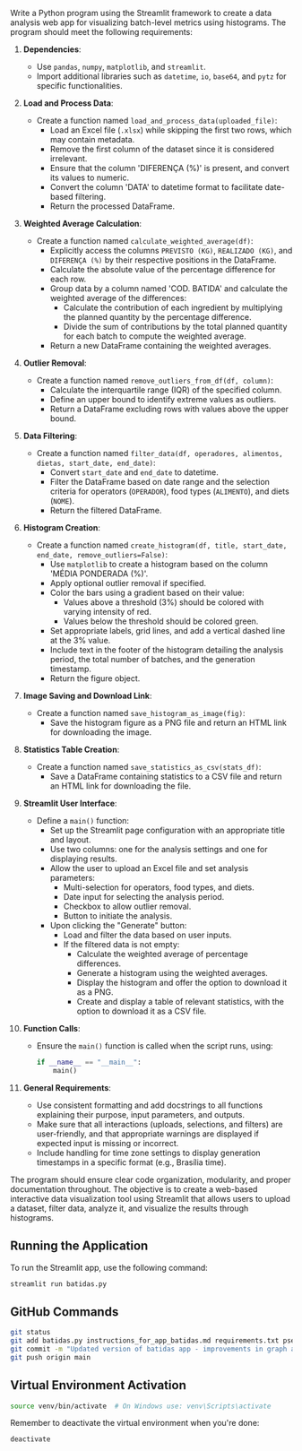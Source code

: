 Write a Python program using the Streamlit framework to create a data analysis web app for visualizing batch-level metrics using histograms. The program should meet the following requirements:

1. **Dependencies**:
   - Use `pandas`, `numpy`, `matplotlib`, and `streamlit`.
   - Import additional libraries such as `datetime`, `io`, `base64`, and `pytz` for specific functionalities.

2. **Load and Process Data**:
   - Create a function named `load_and_process_data(uploaded_file)`:
     - Load an Excel file (`.xlsx`) while skipping the first two rows, which may contain metadata.
     - Remove the first column of the dataset since it is considered irrelevant.
     - Ensure that the column 'DIFERENÇA (%)' is present, and convert its values to numeric.
     - Convert the column 'DATA' to datetime format to facilitate date-based filtering.
     - Return the processed DataFrame.

3. **Weighted Average Calculation**:
   - Create a function named `calculate_weighted_average(df)`:
     - Explicitly access the columns `PREVISTO (KG)`, `REALIZADO (KG)`, and `DIFERENÇA (%)` by their respective positions in the DataFrame.
     - Calculate the absolute value of the percentage difference for each row.
     - Group data by a column named 'COD. BATIDA' and calculate the weighted average of the differences:
       - Calculate the contribution of each ingredient by multiplying the planned quantity by the percentage difference.
       - Divide the sum of contributions by the total planned quantity for each batch to compute the weighted average.
     - Return a new DataFrame containing the weighted averages.

4. **Outlier Removal**:
   - Create a function named `remove_outliers_from_df(df, column)`:
     - Calculate the interquartile range (IQR) of the specified column.
     - Define an upper bound to identify extreme values as outliers.
     - Return a DataFrame excluding rows with values above the upper bound.

5. **Data Filtering**:
   - Create a function named `filter_data(df, operadores, alimentos, dietas, start_date, end_date)`:
     - Convert `start_date` and `end_date` to datetime.
     - Filter the DataFrame based on date range and the selection criteria for operators (`OPERADOR`), food types (`ALIMENTO`), and diets (`NOME`).
     - Return the filtered DataFrame.

6. **Histogram Creation**:
   - Create a function named `create_histogram(df, title, start_date, end_date, remove_outliers=False)`:
     - Use `matplotlib` to create a histogram based on the column 'MÉDIA PONDERADA (%)'.
     - Apply optional outlier removal if specified.
     - Color the bars using a gradient based on their value:
       - Values above a threshold (3%) should be colored with varying intensity of red.
       - Values below the threshold should be colored green.
     - Set appropriate labels, grid lines, and add a vertical dashed line at the 3% value.
     - Include text in the footer of the histogram detailing the analysis period, the total number of batches, and the generation timestamp.
     - Return the figure object.

7. **Image Saving and Download Link**:
   - Create a function named `save_histogram_as_image(fig)`:
     - Save the histogram figure as a PNG file and return an HTML link for downloading the image.

8. **Statistics Table Creation**:
   - Create a function named `save_statistics_as_csv(stats_df)`:
     - Save a DataFrame containing statistics to a CSV file and return an HTML link for downloading the file.

9. **Streamlit User Interface**:
   - Define a `main()` function:
     - Set up the Streamlit page configuration with an appropriate title and layout.
     - Use two columns: one for the analysis settings and one for displaying results.
     - Allow the user to upload an Excel file and set analysis parameters:
       - Multi-selection for operators, food types, and diets.
       - Date input for selecting the analysis period.
       - Checkbox to allow outlier removal.
       - Button to initiate the analysis.
     - Upon clicking the "Generate" button:
       - Load and filter the data based on user inputs.
       - If the filtered data is not empty:
         - Calculate the weighted average of percentage differences.
         - Generate a histogram using the weighted averages.
         - Display the histogram and offer the option to download it as a PNG.
         - Create and display a table of relevant statistics, with the option to download it as a CSV file.

10. **Function Calls**:
    - Ensure the `main()` function is called when the script runs, using:
      ```python
      if __name__ == "__main__":
          main()
      ```

11. **General Requirements**:
    - Use consistent formatting and add docstrings to all functions explaining their purpose, input parameters, and outputs.
    - Make sure that all interactions (uploads, selections, and filters) are user-friendly, and that appropriate warnings are displayed if expected input is missing or incorrect.
    - Include handling for time zone settings to display generation timestamps in a specific format (e.g., Brasília time).

The program should ensure clear code organization, modularity, and proper documentation throughout. The objective is to create a web-based interactive data visualization tool using Streamlit that allows users to upload a dataset, filter data, analyze it, and visualize the results through histograms.

## Running the Application

To run the Streamlit app, use the following command:

```bash
streamlit run batidas.py
```

## GitHub Commands

```bash
git status
git add batidas.py instructions_for_app_batidas.md requirements.txt pseudocode.md
git commit -m "Updated version of batidas app - improvements in graph and statistics table"
git push origin main
```

## Virtual Environment Activation

```bash
source venv/bin/activate  # On Windows use: venv\Scripts\activate
```

Remember to deactivate the virtual environment when you're done:

```bash
deactivate
``` 